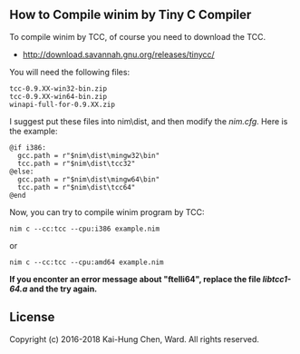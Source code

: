 ## How to Compile winim by Tiny C Compiler

To compile winim by TCC, of course you need to download the TCC.

* http://download.savannah.gnu.org/releases/tinycc/

You will need the following files:

    tcc-0.9.XX-win32-bin.zip
    tcc-0.9.XX-win64-bin.zip
    winapi-full-for-0.9.XX.zip

I suggest put these files into nim\dist, and then modify the
*nim.cfg*. Here is the example:

    @if i386:
      gcc.path = r"$nim\dist\mingw32\bin"
      tcc.path = r"$nim\dist\tcc32"
    @else:
      gcc.path = r"$nim\dist\mingw64\bin"
      tcc.path = r"$nim\dist\tcc64"
    @end

Now, you can try to compile winim program by TCC:

    nim c --cc:tcc --cpu:i386 example.nim

or

    nim c --cc:tcc --cpu:amd64 example.nim

**If you enconter an error message about "ftelli64", replace the file
*libtcc1-64.a* and the try again.**

## License
Copyright (c) 2016-2018 Kai-Hung Chen, Ward. All rights reserved.
